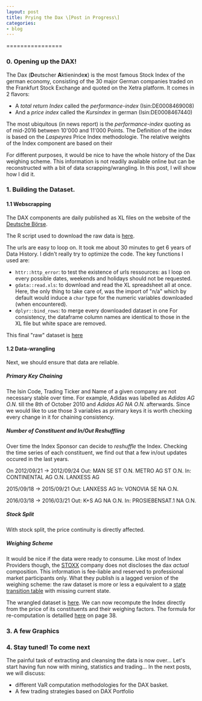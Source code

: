 ```yaml
---
layout: post
title: Prying the Dax \[Post in Progress\]
categories:
- blog
---
```

================

### 0. Opening up the DAX!

The Dax (**D**eutscher **A**ktieninde**x**) is the most famous Stock Index of the german economy, consisting of the 30 major German companies traded on the Frankfurt Stock Exchange and quoted on the Xetra platform. It comes in 2 flavors:
- A *total return Index* called the *performance-index* (Isin:DE0008469008)
- And a *price index* called the *Kursindex* in german (Isin:DE0008467440)

The most ubiquitous (in news report) is the *performance-index* quoting as of mid-2016 between 10'000 and 11'000 Points. The Definition of the index is based on the *Laspeyres* Price Index methodologie. The relative weights of the Index component are based on their

For different purposes, it would be nice to have the whole history of the Dax weighing scheme. This information is not readily available online but can be reconstructed with a bit of data scrapping/wrangling. In this post, I will show how I did it.

### 1. Building the Dataset.

#### 1.1 Webscrapping

The DAX components are daily published as XL files on the website of the [Deutsche Börse](%3Chttp://www.dax-indices.com/EN/index.aspx?pageID=4).

The R script used to download the raw data is [here](http://vincentstoliaroff.github.io/vincentstoliaroff.github.io/).

The urls are easy to loop on. It took me about 30 minutes to get 6 years of Data History. I didn't really try to optimize the code. The key functions I used are:
- `httr::http_error`: to test the existence of urls ressources: as I loop on every possible dates, weekends and holidays should not be requested.  
- `gdata::read.xls`: to download and read the XL spreadsheet all at once. Here, the only thing to take care of, was the import of "n/a" which by default would induce a `char` type for the numeric variables downloaded (when encountered).  
- `dplyr::bind_rows`: to merge every downloaded dataset in one For consistency, the dataframe column names are identical to those in the XL file but white space are removed.  

This final "raw" dataset is [here]()

#### 1.2 Data-wrangling

Next, we should ensure that data are reliable.

##### Primary Key Chaining

The Isin Code, Trading Ticker and Name of a given company are not necessary stable over time. For example, Adidas was labelled as *Adidas AG O.N.* till the 8th of October 2010 and *Adidas AG NA O.N.* afterwards. Since we would like to use those 3 variables as primary keys it is worth checking every change in it for chaining consistency.

##### Number of Constituent and In/Out Reshuffling

Over time the Index Sponsor can decide to *reshuffle* the Index. Checking the time series of each constituent, we find out that a few in/out updates occured in the last years.

On 2012/09/21 -&gt; 2012/09/24 Out: MAN SE ST O.N. METRO AG ST O.N. In: CONTINENTAL AG O.N. LANXESS AG

2015/09/18 -&gt; 2015/09/21 Out: LANXESS AG In: VONOVIA SE NA O.N.

2016/03/18 -&gt; 2016/03/21 Out: K+S AG NA O.N. In: PROSIEBENSAT.1 NA O.N.

##### Stock Split

With stock split, the price continuity is directly affected.

##### Weighing Scheme

It would be nice if the data were ready to consume. Like most of Index Providers though, the [STOXX](https://www.stoxx.com/home) company does not discloses the dax *actual* composition. This information is fee-liable and reserved to professional market participants only. What they publish is a lagged version of the weighing scheme: the raw dataset is more or less a equivalent to a [state transition table](https://en.wikipedia.org/wiki/State_transition_table) with missing current state.

The wrangled dataset is [here](). We can now recompute the Index directly from the price of its constituents and their weighing factors. The formula for re-computation is detailled [here](http://dax-indices.com/EN/MediaLibrary/Document/Leitfaden_Aktienindizes.pdf) on page 38.

<!--
pi0  = price at base date (30.12.87) or at IPO-date
pit  = actual price (Xetra)
qi0  = no. of shares at base date (30.12.87) or at IPO-date
qit  = no. of shares (last review date)
ffit  = actual free float factor
ci  = correction factor
Kt  = chaining factor
Index = Kt * (Sum(pit * ffit * qit * ci) / Sum(pi0 * qi0)) * Base
Index = (Sum(pit * Fit) / A) * Base
-->
  
### 3. A few Graphics


### 4. Stay tuned! To come next

The painful task of extracting and cleansing the data is now over... Let's start having fun now with mining, statistics and trading... In the next posts, we will discuss:
- different VaR computation methodologies for the DAX basket.
- A few trading strategies based on DAX Portfolio
